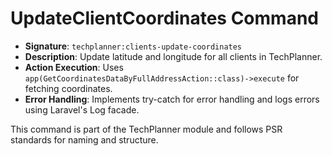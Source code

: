 # UpdateClientCoordinates Command

- **Signature**: `techplanner:clients-update-coordinates`
- **Description**: Update latitude and longitude for all clients in TechPlanner.
- **Action Execution**: Uses `app(GetCoordinatesDataByFullAddressAction::class)->execute` for fetching coordinates.
- **Error Handling**: Implements try-catch for error handling and logs errors using Laravel's Log facade.

This command is part of the TechPlanner module and follows PSR standards for naming and structure.
